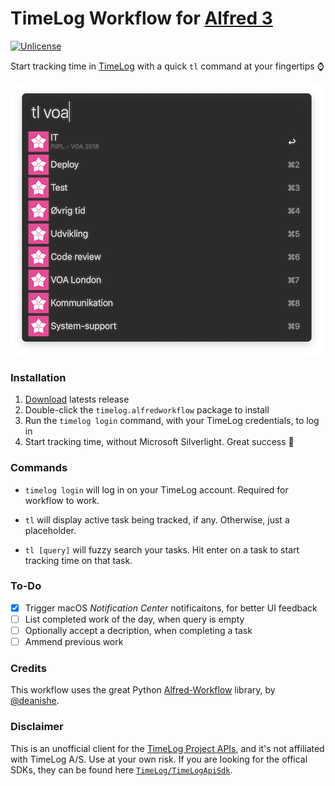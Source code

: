 # TimeLog Workflow for [Alfred 3](https://www.alfredapp.com)

[![Unlicense](https://img.shields.io/badge/license-Unlicense-blue.svg)](http://unlicense.org/)


Start tracking time in [TimeLog](https://www.timelog.com/en/) with a quick `tl` command at your fingertips :watch:

![TimeLog Workflow for Alfred 3](screenshot.png)

### Installation

1. [Download](https://github.com/mathiasjakobsen/alfred-timelog/releases) latests release
2. Double-click the `timelog.alfredworkflow` package to install
3. Run the `timelog login` command, with your TimeLog credentials, to log in
4. Start tracking time, without Microsoft Silverlight. Great success :tada:

### Commands

- `timelog login` will log in on your TimeLog account. Required for workflow to work.

- `tl` will display active task being tracked, if any. Otherwise, just a placeholder.

- `tl [query]` will fuzzy search your tasks. Hit enter on a task to start tracking time on that task.

### To-Do

- [x] Trigger macOS *Notification Center* notificaitons, for better UI feedback
- [ ] List completed work of the day, when query is empty
- [ ] Optionally accept a decription, when completing a task
- [ ] Ammend previous work

### Credits

This workflow uses the great Python [Alfred-Workflow](https://github.com/deanishe/alfred-workflow) library, by [@deanishe](https://github.com/deanishe).

### Disclaimer

This is an unofficial client for the [TimeLog Project APIs](https://api.timelog.com/), and it's not affiliated with TimeLog A/S. Use at your own risk. If you are looking for the offical SDKs, they can be found here [`TimeLog/TimeLogApiSdk`](https://github.com/TimeLog/TimeLogApiSdk).
